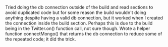 
Tried doing the db connection outside of the build and read sections to avoid duplicated code but for some reason the build wouldn't doing anything despite having a valid db connection, but it worked when I created the connection inside the build section. Perhaps this is due to the build being in the Twitter.on() function call, not sure though. Wrote a helper function connectMongo() that returns the db connection to reduce some of the repeated code; it did the trick.